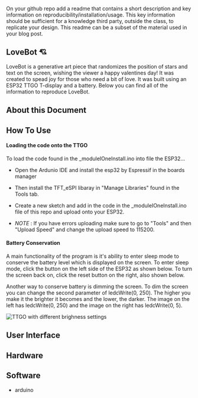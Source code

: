 On your github repo add a readme that contains a short description and key information on reproducibility/installation/usage. 
This key information should be sufficient for a knowledge third party, outside the class, to replicate your design. 
This readme can be a subset of the material used in your blog post.
## LoveBot 💘
LoveBot is a generative art piece that randomizes the position of stars and text on the screen, wishing the viewer a happy valentines day! It was created to spead joy for those who need a bit of love. It was built using an ESP32 TTGO T-display and a battery. Below you can find all of the information to reproduce LoveBot.

## About this Document


## How To Use

#### Loading the code onto the TTGO

To load the code found in the _moduleIOneInstall.ino into file the ESP32...
- Open the Ardunio IDE and install the esp32 by Espressif in the boards manager
- Then install the TFT_eSPI libaray in "Manage Libraries" found in the Tools tab.

- Create a new sketch and add in the code in the _moduleIOneInstall.ino file of this repo and upload onto your ESP32. 
- *NOTE* : If you have errors uploading make sure to go to "Tools" and then "Upload Speed" and change the upload speed to 115200.

#### Battery Conservation
A main functionality of the program is it's ability to enter sleep mode to conserve the battery level which is displayed on the screen. To enter sleep mode, click the button on the left side of the ESP32 as shown below. To turn the screen back on, click the reset button on the right, also shown below. 

Another way to conserve battery is dimming the screen. To dim the screen you can change the second parameter of ledcWrite(0, 250). The higher you make it the brighter it becomes and the lower, the darker. The image on the left has ledcWrite(0, 250) and the image on the right has ledcWrite(0, 5).



![TTGO with different brighness settings](https://github.com/kyarasto/Module_One/assets/113846467/f01b6ae2-dde7-4938-b8f7-2270715dc31d)

## User Interface




## Hardware


## Software
- arduino 
